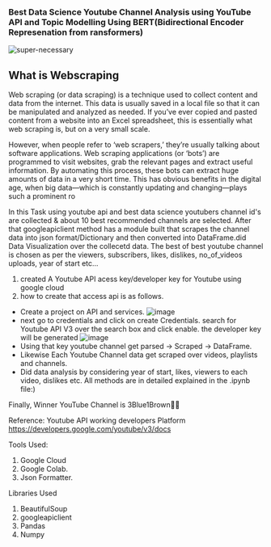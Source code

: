 ### Best Data Science Youtube Channel Analysis using YouTube API and Topic Modelling Using BERT(Bidirectional Encoder Represenation from ransformers)

![super-necessary](https://user-images.githubusercontent.com/73512374/191668125-8538020b-6c7b-411f-8219-5d5c7ff7d40d.png)

## What is Webscraping
Web scraping (or data scraping) is a technique used to collect content and data from the internet. This data is usually saved in a local file so that it can be manipulated and analyzed as needed. If you’ve ever copied and pasted content from a website into an Excel spreadsheet, this is essentially what web scraping is, but on a very small scale.

However, when people refer to ‘web scrapers,’ they’re usually talking about software applications. Web scraping applications (or ‘bots’) are programmed to visit websites, grab the relevant pages and extract useful information. By automating this process, these bots can extract huge amounts of data in a very short time. This has obvious benefits in the digital age, when big data—which is constantly updating and changing—plays such a prominent ro


In this Task using youtube api and best data science youtubers channel id's are collected & about 10 best recommended channels are selected. After that googleapiclient method has a module built that scrapes the channel data into json format/Dictionary and then converted into DataFrame.did Data Visualization over the collecetd data.
The best of best youtube channel is chosen as per the viewers, subscribers, likes, dislikes, no_of_videos uploads, year of start etc...

1. created A Youtube API acess key/developer key for Youtube using google cloud
2. how to create that access api is as follows.
* Create a project on API and services.
![image](https://user-images.githubusercontent.com/73512374/179802244-c7d34076-92fd-4c2c-8171-93418629f153.png)
* next go to credentials and click on create Credentials. search for Youtube API V3 over the search box and click enable. the developer key will be generated
![image](https://user-images.githubusercontent.com/73512374/179803617-12de0760-9c44-4ccd-ad29-6bf9b8bb9dea.png)
* Using that key youtube channel get parsed -> Scraped -> DataFrame.
* Likewise Each Youtube Channel data get scraped over videos, playlists and channels.
* Did data analysis by considering year of start, likes, viewers to each video, dislikes etc.
All methods are in detailed explained in the .ipynb file:)

Finally, Winner YouTube Channel is 3Blue1Brown🎉🎉

Reference: Youtube API working developers Platform https://developers.google.com/youtube/v3/docs 


Tools Used:
1. Google Cloud
2. Google Colab.
3. Json Formatter.

Libraries Used
1. BeautifulSoup
2. googleapiclient
3. Pandas
4. Numpy
